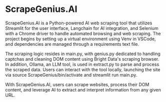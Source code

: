 # ScrapeGenius.AI
ScrapeGenius.AI is a Python-powered AI web scraping tool that utilizes Streamlit for the user interface, Langchain for AI integration, and Selenium with a Chrome driver to handle automated browsing and web scraping. The project begins by setting up a virtual environment using Venv in VSCode, and dependencies are managed through a requirements text file.

The scraping logic resides in main.py, with genius.py dedicated to handling captchas and cleaning DOM content using Bright Data's scraping browser. In addition, Ollama, an LLM tool, is used in extract.py to parse and process the scraped data. Users can interact with the tool locally, launching the site via source ScrapeGenius/bin/activate and streamlit run main.py.

With ScrapeGenius.AI, users can scrape websites, process their DOM content, and leverage AI to extract and interpret information from any given URL.

